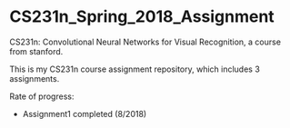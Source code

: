 # CS231n_Spring_2018_Assignment

CS231n: Convolutional Neural Networks for Visual Recognition,  a course from stanford.

This is my CS231n course assignment repository, which includes 3 assignments.

Rate of progress: 
- Assignment1 completed (8/2018)
